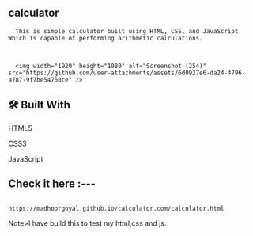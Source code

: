## calculator

      This is simple calculator built using HTML, CSS, and JavaScript. Which is capable of performing arithmetic calculations.

      

      <img width="1920" height="1080" alt="Screenshot (254)" src="https://github.com/user-attachments/assets/6d0927e6-da24-4796-a787-9f7be54760ce" />



## 🛠️ Built With

HTML5

CSS3

JavaScript

## Check it here :---
                  https://madhoorgoyal.github.io/calculator.com/calculator.html

   Note>I have build this to test my html,css and js.
